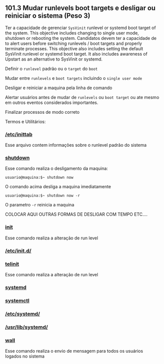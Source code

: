 

## 101.3 Mudar runlevels boot targets e desligar ou reiniciar o sistema (Peso 3)

Ter a capacidade de gerenciar `SysVinit` runlevel or systemd boot target of the system. This objective includes changing to single user mode, shutdown or rebooting the system. Candidatos devem ter a capacidade de  to alert users before switching runlevels / boot targets and properly terminate processes. This objective also includes setting the default SysVinit runlevel or systemd boot target. It also includes awareness of Upstart as an alternative to SysVinit or systemd.

Definir o `runlevel` padrão ou o `target` do `boot`

Mudar entre `runlevels` e `boot targets` incluindo o `single user mode`

Desligar e reiniciar a maquina pela linha de comando

Alertar usuários antes de mudar de `runlevels` ou `boot target` ou ate mesmo em outros eventos considerados importantes.

Finalizar processos de modo correto


Termos e Utilitários:

### [/etc/inittab](/101.3-mudar-runlevels-boot-targets-e-desligar-ou-reiniciar-o-sistema)

Esse arquivo contem informações sobre o runlevel padrão do sistema

### [shutdown](/101.3-mudar-runlevels-boot-targets-e-desligar-ou-reiniciar-o-sistema)

Esse comando realiza o desligamento da maquina:

    usuario@maquina:$~ shutdown now

O comando acima  desliga a maquina imediatamente

    usuario@maquina:$~ shutdown now -r

O parametro `-r` reinicia a maquina 

COLOCAR AQUI OUTRAS FORMAS DE DESLIGAR COM TEMPO ETC....

### [init](/101.3-mudar-runlevels-boot-targets-e-desligar-ou-reiniciar-o-sistema)

Esse comando realiza a alteração de run level

### [/etc/init.d/](/101.3-mudar-runlevels-boot-targets-e-desligar-ou-reiniciar-o-sistema)


### [telinit](/101.3-mudar-runlevels-boot-targets-e-desligar-ou-reiniciar-o-sistema)

Esse comando realiza a alteração de run level

### [systemd](/101.3-mudar-runlevels-boot-targets-e-desligar-ou-reiniciar-o-sistema)


### [systemctl](/101.3-mudar-runlevels-boot-targets-e-desligar-ou-reiniciar-o-sistema)


### [/etc/systemd/](/101.3-mudar-runlevels-boot-targets-e-desligar-ou-reiniciar-o-sistema)


### [/usr/lib/systemd/](/101.3-mudar-runlevels-boot-targets-e-desligar-ou-reiniciar-o-sistema)



### [wall](/101.3-mudar-runlevels-boot-targets-e-desligar-ou-reiniciar-o-sistema)

Esse comando realiza o envio de mensagem para todos os usuários logados no sistema